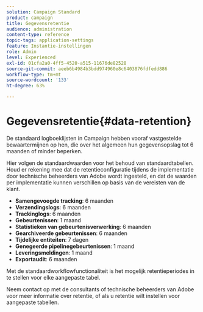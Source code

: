 ```yaml
---
solution: Campaign Standard
product: campaign
title: Gegevensretentie
audience: administration
content-type: reference
topic-tags: application-settings
feature: Instantie-instellingen
role: Admin
level: Experienced
exl-id: 01cfa2a0-4ff5-4520-a515-11676de82528
source-git-commit: aeeb6b4984b3bdd974960e8c6403876fdfedd886
workflow-type: tm+mt
source-wordcount: '133'
ht-degree: 63%

---
```


# Gegevensretentie{#data-retention}

De standaard logboeklijsten in Campaign hebben vooraf vastgestelde bewaartermijnen op hen, die over het algemeen hun gegevensopslag tot 6 maanden of minder beperken.

Hier volgen de standaardwaarden voor het behoud van standaardtabellen. Houd er rekening mee dat de retentieconfiguratie tijdens de implementatie door technische beheerders van Adobe wordt ingesteld, en dat de waarden per implementatie kunnen verschillen op basis van de vereisten van de klant.

* **Samengevoegde tracking**: 6 maanden
* **Verzendingslogs**: 6 maanden
* **Trackinglogs**: 6 maanden
* **Gebeurtenissen**: 1 maand
* **Statistieken van gebeurtenisverwerking**: 6 maanden
* **Gearchiveerde gebeurtenissen**: 6 maanden
* **Tijdelijke entiteiten**: 7 dagen
* **Genegeerde pipelinegebeurtenissen**: 1 maand
* **Leveringsmeldingen**: 1 maand
* **Exportaudit**: 6 maanden

Met de standaardworkflowfunctionaliteit is het mogelijk retentieperiodes in te stellen voor elke aangepaste tabel.

Neem contact op met de consultants of technische beheerders van Adobe voor meer informatie over retentie, of als u retentie wilt instellen voor aangepaste tabellen.
